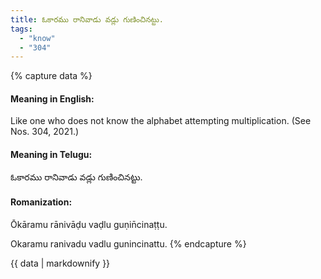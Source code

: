 ```yaml
---
title: ఓకారము రానివాడు వడ్లు గుణించినట్టు.
tags:
  - "know"
  - "304"
---
```


{% capture data %}
#### Meaning in English:
Like one who does not know the alphabet attempting multiplication.
(See Nos. 304, 2021.)

#### Meaning in Telugu:
ఓకారము రానివాడు వడ్లు గుణించినట్టు.

#### Romanization:
Ōkāramu rānivāḍu vaḍlu guṇin̄cinaṭṭu.

Okaramu ranivadu vadlu gunincinattu.
{% endcapture %}

{{ data | markdownify }}

